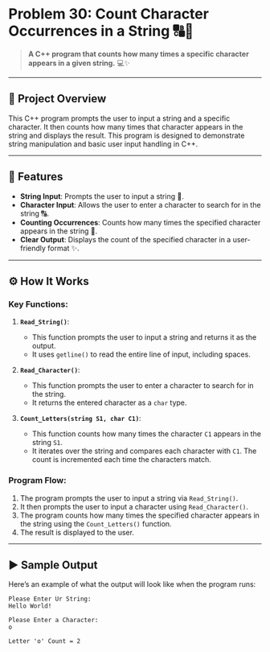 # Problem 30: Count Character Occurrences in a String 🔠🔢

> **A C++ program that counts how many times a specific character appears in a given string.** 💻✨

---

## 📘 Project Overview
This C++ program prompts the user to input a string and a specific character. It then counts how many times that character appears in the string and displays the result. This program is designed to demonstrate string manipulation and basic user input handling in C++.

---

## 🌟 Features
- **String Input**: Prompts the user to input a string 📝.
- **Character Input**: Allows the user to enter a character to search for in the string 🔠.
- **Counting Occurrences**: Counts how many times the specified character appears in the string 🔢.
- **Clear Output**: Displays the count of the specified character in a user-friendly format ✨.

---

## ⚙️ How It Works

### Key Functions:
1. **`Read_String()`**:
   - This function prompts the user to input a string and returns it as the output.
   - It uses `getline()` to read the entire line of input, including spaces.

2. **`Read_Character()`**:
   - This function prompts the user to enter a character to search for in the string.
   - It returns the entered character as a `char` type.

3. **`Count_Letters(string S1, char C1)`**:
   - This function counts how many times the character `C1` appears in the string `S1`.
   - It iterates over the string and compares each character with `C1`. The count is incremented each time the characters match.

### Program Flow:
1. The program prompts the user to input a string via `Read_String()`.
2. It then prompts the user to input a character using `Read_Character()`.
3. The program counts how many times the specified character appears in the string using the `Count_Letters()` function.
4. The result is displayed to the user.

---

## ▶️ Sample Output
Here’s an example of what the output will look like when the program runs:

```plaintext
Please Enter Ur String: 
Hello World!

Please Enter a Character: 
o

Letter 'o' Count = 2
